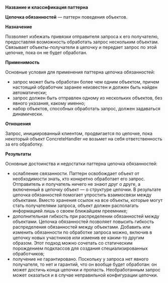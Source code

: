 ﻿**Название и классификация паттерна﻿**
 
﻿**Цепочка обязанностей﻿** — паттерн поведения объектов.
 
﻿**Назначение﻿**
 
Позволяет избежать привязки отправителя запроса к его получателю, предоставляя возможность обработать запрос нескольким объектам. Связывает объекты-получатели в цепочку и передает запрос по этой цепочке, пока он не будет обработан.

﻿**Применимость﻿**
 
Основные условия для применения паттерна цепочка обязанностей:
* запрос может быть обработан более чем одним объектом, причем настоящий обработчик заранее неизвестен и должен быть найден автоматически;
* запрос должен быть отправлен одному из нескольких объектов, без явного указания, какому именно;
* набор объектов, способных обработать запрос, должен задаваться динамически.

﻿**Отношения﻿**
 
Запрос, инициированный клиентом, продвигается по цепочке, пока некоторый объект ConcreteHandler не возьмет на себя ответственность за его обработку.

﻿**Результаты﻿**
 
Основные достоинства и недостатки паттерна цепочка обязанностей:
* ослабление связанности. Паттерн освобождает объект от необходимости знать, кто конкретно обработает его запрос. Отправитель и получатель ничего не знают друг о друге, а включенный в цепочку объект — о структуре цепочки.
В результате цепочка обязанностей помогает упростить взаимосвязи между объектами. Вместо хранения ссылок на все объекты, которые могут стать получателями запроса, объект должен располагать информацией лишь о своем ближайшем преемнике;
* дополнительная гибкость при распределении обязанностей между объектами. Цепочка обязанностей позволяет повысить гибкость распределения обязанностей между объектами. Добавить или изменить обязанности по обработке запроса можно, включив в цепочку новых участников или изменив ее каким-то другим образом. Этот подход можно сочетать со статическим порождением подклассов для создания специализированных обработчиков;
* получение не гарантировано. Поскольку у запроса нет явного получателя, то нет и гарантий, что он вообще будет обработан: он может достичь конца цепочки и пропасть. Необработанным запрос может оказаться и в случае неправильной конфигурации цепочки.

